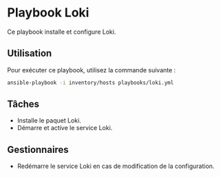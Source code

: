 # Playbook Loki

Ce playbook installe et configure Loki.

## Utilisation

Pour exécuter ce playbook, utilisez la commande suivante :

```bash
ansible-playbook -i inventory/hosts playbooks/loki.yml
```

## Tâches

- Installe le paquet Loki.
- Démarre et active le service Loki.

## Gestionnaires

- Redémarre le service Loki en cas de modification de la configuration.
